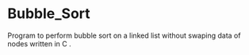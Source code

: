 # Bubble_Sort
Program to perform bubble sort on a linked list without swaping data of nodes written in C .
